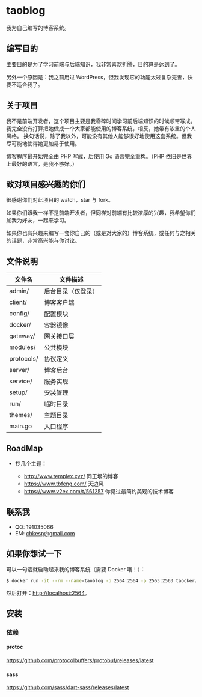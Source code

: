# taoblog

我为自己编写的博客系统。

## 编写目的

主要目的是为了学习前端与后端知识，我非常喜欢折腾，目的算是达到了。

另外一个原因是：我之前用过 WordPress，但我发现它的功能太过复杂完善，快要不适合我了。

## 关于项目

我不是前端开发者，这个项目主要是我零碎时间学习前后端知识的时候顺带写成。我完全没有打算把她做成一个大家都能使用的博客系统，相反，她带有浓重的个人风格。
换句话说，除了我以外，可能没有其他人能够很好地使用这套系统。但我尽可能地使得她更加易于使用。

博客程序最开始完全由 PHP 写成，后使用 Go 语言完全重构。（PHP 依旧是世界上最好的语言，是我不够好。）

## 致对项目感兴趣的你们

很感谢你们对此项目的 watch，star 与 fork。

如果你们跟我一样不是前端开发者，但同样对前端有比较浓厚的兴趣，我希望你们加我为好友，一起来学习。

如果你也有兴趣来编写一套你自己的（或是对大家的）博客系统，或任何与之相关的话题，非常高兴能与你讨论。

## 文件说明

文件名|文件描述
------|--------
admin/      | 后台目录（仅登录）
client/     | 博客客户端
config/     | 配置模块
docker/     | 容器镜像
gateway/    | 网关接口层
modules/    | 公共模块
protocols/  | 协议定义
server/     | 博客后台
service/    | 服务实现
setup/      | 安装管理
run/        | 临时目录
themes/     | 主题目录
main.go     | 入口程序

## RoadMap

- 抄几个主题：

  - <http://www.templex.xyz/> 同王垠的博客
  - <https://www.tbfeng.com/> 天边风
  - <https://www.v2ex.com/t/561257> 你见过最简约美观的技术博客

## 联系我

- QQ: 191035066
- EM: chkesp@gmail.com

## 如果你想试一下

可以一句话就启动起来我的博客系统（需要 Docker 哦！）：

```bash
$ docker run -it --rm --name=taoblog -p 2564:2564 -p 2563:2563 taocker/taoblog:amd64-latest
```

然后打开：<http://localhost:2564>。

## 安装

### 依赖

#### protoc

<https://github.com/protocolbuffers/protobuf/releases/latest>

#### sass

<https://github.com/sass/dart-sass/releases/latest>
